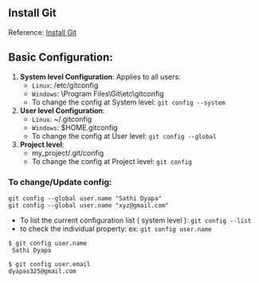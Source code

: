 ## Install Git
Reference: [Install Git](https://git-scm.com/book/en/v2/Getting-Started-Installing-Git)

## Basic Configuration:
1. **System level Configuration**: Applies to all users:
    - `Linux`: /etc/gitconfig
    - `Windows`: \Program Files\Git\etc\gitconfig
    - To change the config at System level: `git config --system`
2. **User level Configuration**:
    - `Linux`: ~/.gitconfig
    - `Windows`: $HOME\.gitconfig
    - To change the config at User level: `git config --global`
3. **Project level**:
    - my_project/.git/config
    - To change the config at Project level: `git config`
### To change/Update config:
```git
git config --global user.name "Sathi Dyapa"
git config --global user.name "xyz@gmail.com"
```
- To list the current configuration list ( system level ): `git config --list`
- to check the individual property: ex: `git config user.name`
```
$ git config user.name
 Sathi Dyapa

$ git config user.email
dyapas325@gmail.com
 ```




    